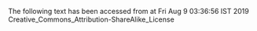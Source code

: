 The following text has been accessed from at Fri Aug 9 03:36:56 IST 2019
Creative_Commons_Attribution-ShareAlike_License
